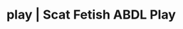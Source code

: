 ---
categories:
- POV Erotica
- Erotic Audiobooks
- Latex Fetish
- ASMR Porn
- Interactive NSFW
image: /assets/images/1747713862672.webp
layout: post
schema:
  description: Premium adult content featuring Scat Fetish, ABDL Play. High-quality
    images with provocative themes.
  keywords:
  - Gender-Fluid
  - Alt Aesthetic
  - ABDL Play
  - Scat Fetish
  - Lingerie Art
  - Roleplay Fantasies
  name: 1747713862672 | Scat Fetish ABDL Play
  type: VisualArtwork
seo:
  description: Featured content with artistic Scat Fetish, ABDL Play. HD images available.
  keywords: Scat Fetish, ABDL Play
  og_image: /assets/images/1747713862672.webp
  schema_type: VisualArtwork
tags:
- '#play'
- Scat Fetish
- ABDL Play
title: play | Scat Fetish ABDL Play
---